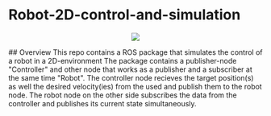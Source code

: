 # Robot-2D-control-and-simulation
<p align="center">
    <img src=![Screenshot](https://user-images.githubusercontent.com/68400719/148756248-94311fa8-1d31-414e-b85a-387a8166607b.png)/>
</p>
## Overview
This repo contains a ROS package that simulates the control of a robot in a 2D-environment
The package contains a publisher-node "Controller" and other node that works as a publisher and a subscriber at the same time "Robot".
The controller node recieves the target position(s) as well the desired velocity(ies) from the used and publish them to the robot node. The robot node on the other side subscribes the data from the controller and publishes its current state simultaneously. 
